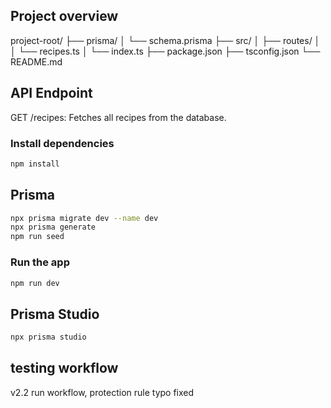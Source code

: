 ## Project overview

project-root/
├── prisma/
│ └── schema.prisma
├── src/
│ ├── routes/
│ │ └── recipes.ts
│ └── index.ts
├── package.json
├── tsconfig.json
└── README.md

## API Endpoint

GET /recipes: Fetches all recipes from the database.

### Install dependencies

```bash
npm install
```

## Prisma

```bash
npx prisma migrate dev --name dev
npx prisma generate
npm run seed
```

### Run the app

```bash
npm run dev
```

## Prisma Studio

```bash
npx prisma studio
```

## testing workflow

v2.2 run workflow, protection rule typo fixed
